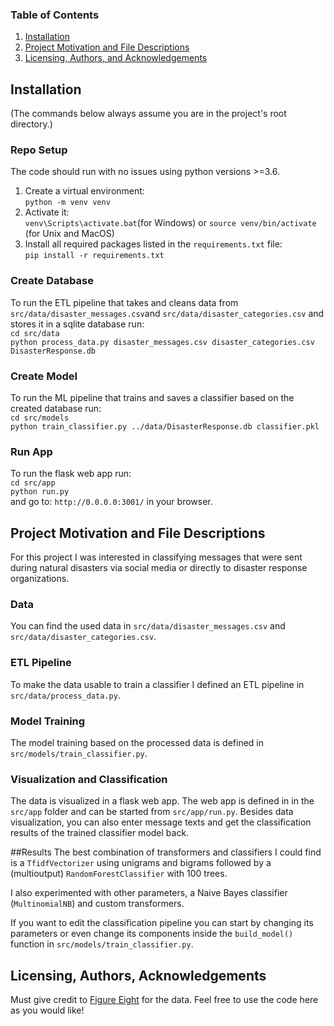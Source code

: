 ### Table of Contents

1. [Installation](#installation)
2. [Project Motivation and File Descriptions](#project-motivation-and-file-descriptions)
3. [Licensing, Authors, and Acknowledgements](#licensing-authors-acknowledgements)

## Installation
(The commands below always assume you are in the project's root directory.)

### Repo Setup
The code should run with no issues using python versions >=3.6.
1. Create a virtual environment:  
`python -m venv venv`
2. Activate it:  
`venv\Scripts\activate.bat`(for Windows) or `source venv/bin/activate` (for Unix and MacOS)
3. Install all required packages listed in the `requirements.txt` file:  
`pip install -r requirements.txt`

### Create Database
To run the ETL pipeline that takes and cleans data from
`src/data/disaster_messages.csv`and `src/data/disaster_categories.csv` and stores it in a sqlite database
 run:  
`cd src/data`  
`python process_data.py disaster_messages.csv disaster_categories.csv DisasterResponse.db`  

### Create Model
To run the ML pipeline that trains and saves a classifier based on the created database run:  
`cd src/models`  
`python train_classifier.py ../data/DisasterResponse.db classifier.pkl`  

### Run App
To run the flask web app run:  
`cd src/app`  
`python run.py`  
and go to:
`http://0.0.0.0:3001/` in your browser.

## Project Motivation and File Descriptions
For this project I was interested in classifying messages
that were sent during natural disasters via social media or
directly to disaster response organizations.

### Data
You can find the used data in
`src/data/disaster_messages.csv`
and
`src/data/disaster_categories.csv`.

### ETL Pipeline
To make the data usable to train a classifier I defined an ETL pipeline in
`src/data/process_data.py`.

### Model Training
The model training based on the processed data is defined in
`src/models/train_classifier.py`.

### Visualization and Classification
The data is visualized in a flask web app.
The web app is defined in in the `src/app` folder and can be started from
`src/app/run.py`.
Besides data visualization, you can also enter message texts
and get the classification results of the trained classifier model back.

##Results
The best combination of transformers and classifiers I could find is a
`TfidfVectorizer` using unigrams and bigrams
followed by a (multioutput) `RandomForestClassifier` with 100 trees.

I also experimented with other parameters,
a Naive Bayes classifier (`MultinomialNB`)
and custom transformers.

If you want to edit the classification pipeline you can start by
changing its parameters or even change its components inside the
`build_model()` function in `src/models/train_classifier.py`.
 


## Licensing, Authors, Acknowledgements
Must give credit to
[Figure Eight](https://www.figure-eight.com/)
for the data.
Feel free to use the code here as you would like!